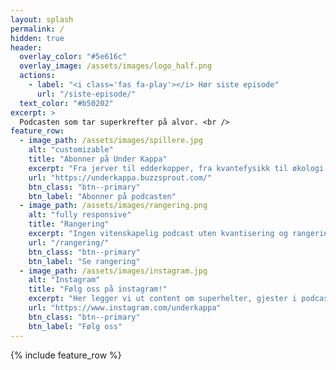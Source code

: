 ```yaml
---
layout: splash
permalink: /
hidden: true
header:
  overlay_color: "#5e616c"
  overlay_image: /assets/images/logo_half.png
  actions:
    - label: "<i class='fas fa-play'></i> Hør siste episode"
      url: "/siste-episode/"
  text_color: "#b50202"
excerpt: >
  Podcasten som tar superkrefter på alvor. <br />
feature_row:
  - image_path: /assets/images/spillere.jpg
    alt: "customizable"
    title: "Abonner på Under Kappa"
    excerpt: "Fra jerver til edderkopper, fra kvantefysikk til økologi. Vi finnes på alle platformer: apple podcast, spotify, youtube, og din mors gamle, støvete grammofon."
    url: "https://underkappa.buzzsprout.com/"
    btn_class: "btn--primary"
    btn_label: "Abonner på podcasten"
  - image_path: /assets/images/rangering.png
    alt: "fully responsive"
    title: "Rangering"
    excerpt: "Ingen vitenskapelig podcast uten kvantisering og rangering. Vi gir superkreftene en score på KAPPE-skalaen, og rangerer dem mot hverandre."
    url: "/rangering/"
    btn_class: "btn--primary"
    btn_label: "Se rangering"
  - image_path: /assets/images/instagram.jpg
    alt: "Instagram"
    title: "Følg oss på instagram!"
    excerpt: "Her legger vi ut content om superhelter, gjester i podcasten, og bilder fra mediaopptredener. Still oss gjerne dine superheltspørsmål!"
    url: "https://www.instagram.com/underkappa"
    btn_class: "btn--primary"
    btn_label: "Følg oss"      
---
```


{% include feature_row %}
